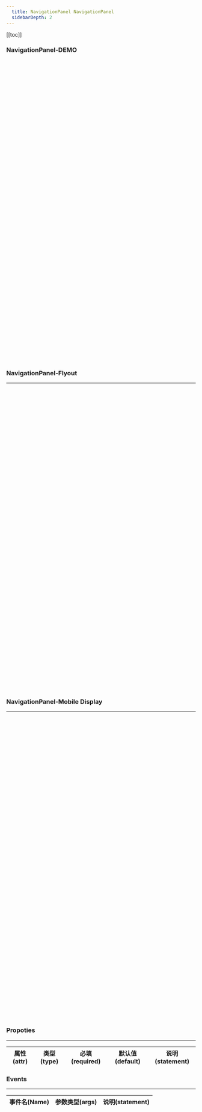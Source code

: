 ```yaml
---
  title: NavigationPanel NavigationPanel
  sidebarDepth: 2
---
```

  
[[toc]]

### NavigationPanel-DEMO

<div style="position: relative; width: 100%; height: 800px; display: flex;">
    <fv-NavigationPanel></fv-NavigationPanel>
    <fv-img-box url="https://rescreator.blob.core.windows.net/slider/01277a52-2379-475e-b5f6-7c8788dac898.jpg" style="width: 350px; height: 100%; flex: 1;"></fv-img-box>
</div>

### NavigationPanel-Flyout
---
<div style="position: relative; width: 100%; height: 800px; display: flex;">
    <fv-NavigationPanel expandMode="flyout"></fv-NavigationPanel>
    <fv-img-box url="https://rescreator.blob.core.windows.net/slider/01277a52-2379-475e-b5f6-7c8788dac898.jpg" style="width: 350px; height: 100%; flex: 1;"></fv-img-box>
</div>

### NavigationPanel-Mobile Display
---
<div style="position: relative; width: 100%; height: 800px; display: flex;">
    <fv-NavigationPanel mobileDisplay="100000000"></fv-NavigationPanel>
    <fv-img-box url="https://rescreator.blob.core.windows.net/slider/01277a52-2379-475e-b5f6-7c8788dac898.jpg" style="width: 350px; height: 100%; flex: 1;"></fv-img-box>
</div>

### Propoties
---
| 属性(attr)  |             类型(type)             | 必填(required) | 默认值(default) |     说明(statement)     |
|:-----------:|:----------------------------------:|:--------------:|:---------------:|:-----------------------:|

### Events
---
| 事件名(Name) | 参数类型(args) | 说明(statement) |
|:------------:|:--------------:|:---------------:|
  

